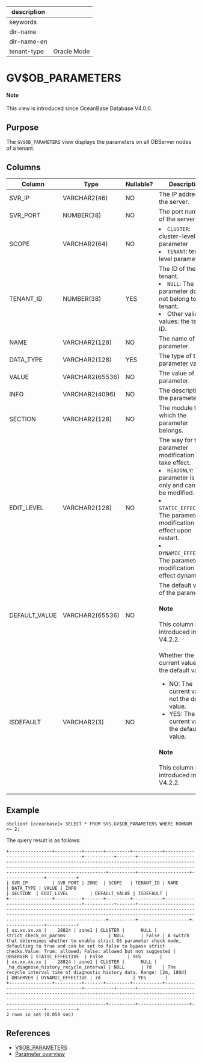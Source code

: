 |description||
|---|---|
|keywords||
|dir-name||
|dir-name-en||
|tenant-type|Oracle Mode|

# GV$OB_PARAMETERS

<main id="notice" type='explain'>
  <h4>Note</h4>
  <p>This view is introduced since OceanBase Database V4.0.0. </p>
</main>

## Purpose

The `GV$OB_PARAMETERS` view displays the parameters on all OBServer nodes of a tenant.

## Columns

| Column | Type | Nullable? | Description |
|------------|-----------------|------------|---------------------------------------------------------------------------------------------------|
| SVR_IP | VARCHAR2(46) | NO | The IP address of the server. |
| SVR_PORT | NUMBER(38) | NO | The port number of the server. |
| SCOPE | VARCHAR2(64) | NO | <li> `CLUSTER`: cluster-level parameter   <li> `TENANT`: tenant-level parameter |
| TENANT_ID | NUMBER(38) | YES | The ID of the tenant. <li> `NULL`: The parameter does not belong to any tenant.   <li> Other valid values: the tenant ID. |
| NAME | VARCHAR2(128) | NO | The name of the parameter. |
| DATA_TYPE | VARCHAR2(128) | YES | The type of the parameter value. |
| VALUE | VARCHAR2(65536) | NO | The value of the parameter. |
| INFO | VARCHAR2(4096) | NO | The description of the parameter. |
| SECTION | VARCHAR2(128) | NO | The module to which the parameter belongs. |
| EDIT_LEVEL | VARCHAR2(128) | NO | The way for the parameter modification to take effect. <li> `READONLY`: The parameter is read-only and cannot be modified.   <li> `STATIC_EFFECTIVE`: The parameter modification takes effect upon restart.   <li> `DYNAMIC_EFFECTIVE`: The parameter modification takes effect dynamically. |
| DEFAULT_VALUE | VARCHAR2(65536) | NO   | The default value of the parameter.<main id="notice" type='explain'><h4>Note</h4><p>This column is introduced in V4.2.2.</p></main>      |
| ISDEFAULT     | VARCHAR2(3)     | NO   | Whether the current value is the default value. <ul><li>NO: The current value is not the default value.</li><li>YES: The current value is the default value.</li></ul><main id="notice" type='explain'><h4>Note</h4><p>This column is introduced in V4.2.2.</p></main>     |

## Example

```shell
obclient [oceanbase]> SELECT * FROM SYS.GV$OB_PARAMETERS WHERE ROWNUM <= 2;
```

The query result is as follows:

```shell
+----------------+----------+-------+---------+-----------+---------------------------------------+-----------+-------+------------------------------------------------------------------------------------------------------------------------------------------------------------------------------------------------------+----------+-------------------+---------------+-----------+
| SVR_IP         | SVR_PORT | ZONE  | SCOPE   | TENANT_ID | NAME                                  | DATA_TYPE | VALUE | INFO                                                                                                                                                                                                 | SECTION  | EDIT_LEVEL        | DEFAULT_VALUE | ISDEFAULT |
+----------------+----------+-------+---------+-----------+---------------------------------------+-----------+-------+------------------------------------------------------------------------------------------------------------------------------------------------------------------------------------------------------+----------+-------------------+---------------+-----------+
| xx.xx.xx.xx |    28824 | zone1 | CLUSTER |      NULL | strict_check_os_params                | NULL      | False | A switch that determines whether to enable strict OS parameter check mode, defaulting to true and can be set to false to bypass strict checks.Value: True: allowed; False: allowed but not suggested | OBSERVER | STATIC_EFFECTIVE  | False         | YES       |
| xx.xx.xx.xx |    28824 | zone1 | CLUSTER |      NULL | _ha_diagnose_history_recycle_interval | NULL      | 7d    | The recycle interval time of diagnostic history data. Range: [2m, 180d]                                                                                                                              | OBSERVER | DYNAMIC_EFFECTIVE | 7d            | YES       |
+----------------+----------+-------+---------+-----------+---------------------------------------+-----------+-------+------------------------------------------------------------------------------------------------------------------------------------------------------------------------------------------------------+----------+-------------------+---------------+-----------+
2 rows in set (0.050 sec)
```

## References

* [V$OB_PARAMETERS](4400.v-ob_parameters-of-oracle-mode.md)
* [Parameter overview](../../../../700.reference/800.configuration-items-and-system-variables/000.configuration-items-and-system-variables-overview.md)
